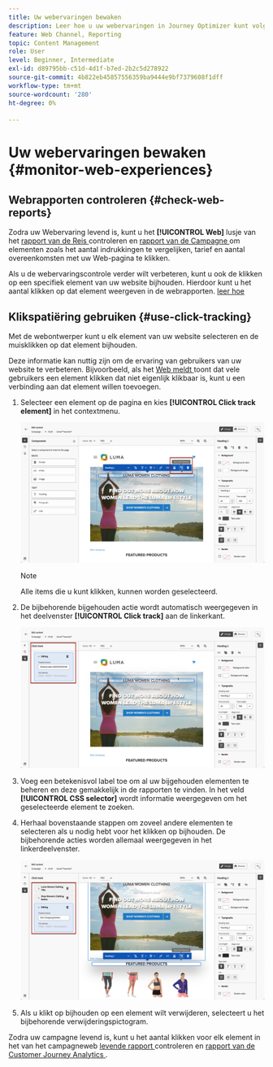 ```yaml
---
title: Uw webervaringen bewaken
description: Leer hoe u uw webervaringen in Journey Optimizer kunt volgen
feature: Web Channel, Reporting
topic: Content Management
role: User
level: Beginner, Intermediate
exl-id: d89795bb-c51d-4d1f-b7ed-2b2c5d278922
source-git-commit: 4b822eb45857556359ba9444e9bf7379608f1dff
workflow-type: tm+mt
source-wordcount: '280'
ht-degree: 0%

---
```


# Uw webervaringen bewaken {#monitor-web-experiences}

## Webrapporten controleren {#check-web-reports}

Zodra uw Webervaring levend is, kunt u het **[!UICONTROL Web]** lusje van het [ rapport van de Reis ](../reports/journey-global-report-cja-web.md) controleren en [ rapport van de Campagne ](../reports/campaign-global-report-cja-web.md) om elementen zoals het aantal indrukkingen te vergelijken, tarief en aantal overeenkomsten met uw Web-pagina te klikken.

<!--You can check the **[!UICONTROL Web]** tab of the campaign reports. Learn more on the campaign web [live report](../reports/campaign-live-report.md#web-tab) and [global report](../reports/campaign-global-report-cja.md#web).-->

Als u de webervaringscontrole verder wilt verbeteren, kunt u ook de klikken op een specifiek element van uw website bijhouden. Hierdoor kunt u het aantal klikken op dat element weergeven in de webrapporten. [ leer hoe ](#use-click-tracing)

## Klikspatiëring gebruiken {#use-click-tracking}

Met de webontwerper kunt u elk element van uw website selecteren en de muisklikken op dat element bijhouden.

Deze informatie kan nuttig zijn om de ervaring van gebruikers van uw website te verbeteren. Bijvoorbeeld, als het [ Web meldt ](../reports/campaign-global-report-cja-web.md) toont dat vele gebruikers een element klikken dat niet eigenlijk klikbaar is, kunt u een verbinding aan dat element willen toevoegen.

1. Selecteer een element op de pagina en kies **[!UICONTROL Click track element]** in het contextmenu.

   ![](assets/web-designer-click-track.png)

   >[!NOTE]
   >
   >Alle items die u kunt klikken, kunnen worden geselecteerd.

1. De bijbehorende bijgehouden actie wordt automatisch weergegeven in het deelvenster **[!UICONTROL Click track]** aan de linkerkant.

   ![](assets/web-designer-click-track-pane.png)

1. Voeg een betekenisvol label toe om al uw bijgehouden elementen te beheren en deze gemakkelijk in de rapporten te vinden. In het veld **[!UICONTROL CSS selector]** wordt informatie weergegeven om het geselecteerde element te zoeken.

1. Herhaal bovenstaande stappen om zoveel andere elementen te selecteren als u nodig hebt voor het klikken op bijhouden. De bijbehorende acties worden allemaal weergegeven in het linkerdeelvenster.

   ![](assets/web-designer-click-tracking-actions.png)

1. Als u klikt op bijhouden op een element wilt verwijderen, selecteert u het bijbehorende verwijderingspictogram.

Zodra uw campagne levend is, kunt u het aantal klikken voor elk element in het van het campagneweb [ levende rapport ](../reports/campaign-live-report.md#web-tab) controleren en [ rapport van de Customer Journey Analytics ](../reports/campaign-global-report-cja-web.md).
